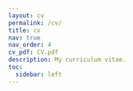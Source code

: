 ```yaml
---
layout: cv
permalink: /cv/
title: cv
nav: true
nav_order: 4
cv_pdf: CV.pdf
description: My curriculum vitae.
toc:
  sidebar: left
---
```

